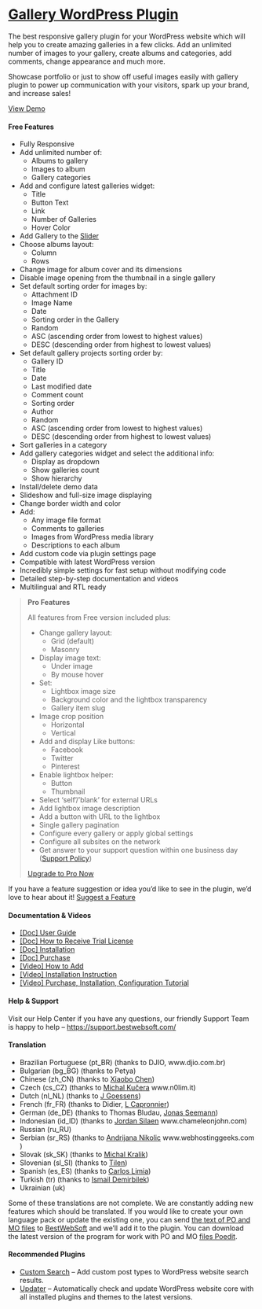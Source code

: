 <a href="https://bestwebsoft.com/products/wordpress/plugins/gallery/" target=_blank>Gallery WordPress Plugin</a>
========================

<p>The best responsive gallery plugin for your WordPress website which will help you to create amazing galleries in a few clicks. Add an unlimited number of images to your gallery, create albums and categories, add comments, change appearance and much more.</p>
<p>Showcase portfolio or just to show off useful images easily with gallery plugin to power up communication with your visitors, spark up your brand, and increase sales!</p>
<p><a href="https://bestwebsoft.com/demo-for-gallery-pro/?ref=readme" rel="nofollow ugc">View Demo</a></p>
<p><span class="embed-youtube" style="text-align:center; display: block;"></span></p>
<h4>Free Features</h4>
<ul>
<li>Fully Responsive</li>
<li>Add unlimited number of:
<ul>
<li>Albums to gallery</li>
<li>Images to album</li>
<li>Gallery categories</li>
</ul>
</li>
<li>Add and configure latest galleries widget:
<ul>
<li>Title</li>
<li>Button Text</li>
<li>Link</li>
<li>Number of Galleries</li>
<li>Hover Color</li>
</ul>
</li>
<li>Add Gallery to the <a href="https://bestwebsoft.com/products/wordpress/plugins/slider/" rel="nofollow ugc">Slider</a></li>
<li>Choose albums layout:
<ul>
<li>Column</li>
<li>Rows</li>
</ul>
</li>
<li>Change image for album cover and its dimensions</li>
<li>Disable image opening from the thumbnail in a single gallery</li>
<li>Set default sorting order for images by:
<ul>
<li>Attachment ID</li>
<li>Image Name</li>
<li>Date</li>
<li>Sorting order in the Gallery</li>
<li>Random</li>
<li>ASC (ascending order from lowest to highest values)</li>
<li>DESC (descending order from highest to lowest values)</li>
</ul>
</li>
<li>Set default gallery projects sorting order by:
<ul>
<li>Gallery ID</li>
<li>Title</li>
<li>Date</li>
<li>Last modified date</li>
<li>Comment count</li>
<li>Sorting order</li>
<li>Author</li>
<li>Random</li>
<li>ASC (ascending order from lowest to highest values)</li>
<li>DESC (descending order from highest to lowest values)</li>
</ul>
</li>
<li>Sort galleries in a category</li>
<li>Add gallery categories widget and select the additional info:
<ul>
<li>Display as dropdown</li>
<li>Show galleries count</li>
<li>Show hierarchy</li>
</ul>
</li>
<li>Install/delete demo data</li>
<li>Slideshow and full-size image displaying</li>
<li>Change border width and color</li>
<li>Add:
<ul>
<li>Any image file format</li>
<li>Comments to galleries</li>
<li>Images from WordPress media library</li>
<li>Descriptions to each album</li>
</ul>
</li>
<li>Add custom code via plugin settings page</li>
<li>Compatible with latest WordPress version</li>
<li>Incredibly simple settings for fast setup without modifying code</li>
<li>Detailed step-by-step documentation and videos</li>
<li>Multilingual and RTL ready</li>
</ul>
<blockquote>
<p><strong>Pro Features</strong></p>
<p>All features from Free version included plus:</p>
<ul>
<li>Change gallery layout:
<ul>
<li>Grid (default)</li>
<li>Masonry</li>
</ul>
</li>
<li>Display image text:
<ul>
<li>Under image</li>
<li>By mouse hover</li>
</ul>
</li>
<li>Set:
<ul>
<li>Lightbox image size</li>
<li>Background color and the lightbox transparency</li>
<li>Gallery item slug</li>
</ul>
</li>
<li>Image crop position
<ul>
<li>Horizontal</li>
<li>Vertical</li>
</ul>
</li>
<li>Add and display Like buttons:
<ul>
<li>Facebook</li>
<li>Twitter</li>
<li>Pinterest</li>
</ul>
</li>
<li>Enable lightbox helper:
<ul>
<li>Button</li>
<li>Thumbnail</li>
</ul>
</li>
<li>Select &#8216;self&#8217;/&#8217;blank&#8217; for external URLs</li>
<li>Add lightbox image description</li>
<li>Add a button with URL to the lightbox</li>
<li>Single gallery pagination</li>
<li>Configure every gallery or apply global settings</li>
<li>Configure all subsites on the network</li>
<li>Get answer to your support question within one business day (<a href="https://bestwebsoft.com/support-policy/" rel="nofollow ugc">Support Policy</a>)</li>
</ul>
<p><a href="https://bestwebsoft.com/products/wordpress/plugins/gallery/?k=57ad5c0c7fe312e2a45ef9a76f47334c" rel="nofollow ugc">Upgrade to Pro Now</a></p>
</blockquote>
<p>If you have a feature suggestion or idea you&#8217;d like to see in the plugin, we&#8217;d love to hear about it! <a href="https://support.bestwebsoft.com/hc/en-us/requests/new" rel="nofollow ugc">Suggest a Feature</a></p>
<h4>Documentation &amp; Videos</h4>
<ul>
<li><a href="https://bestwebsoft.com/documentation/gallery/gallery-user-guide/" rel="nofollow ugc">[Doc] User Guide</a></li>
<li><a href="https://bestwebsoft.com/documentation/gallery/how-to-receive-and-activate-gallery-pro-trial-license/" rel="nofollow ugc">[Doc] How to Receive Trial License</a></li>
<li><a href="https://bestwebsoft.com/documentation/how-to-install-a-wordpress-product/how-to-install-a-wordpress-plugin/" rel="nofollow ugc">[Doc] Installation</a></li>
<li><a href="https://bestwebsoft.com/documentation/how-to-purchase-a-wordpress-plugin/how-to-purchase-wordpress-plugin-from-bestwebsoft/" rel="nofollow ugc">[Doc] Purchase</a></li>
<li><a href="https://www.youtube.com/watch?v=-P9o6-APlv0" rel="nofollow ugc">[Video] How to Add</a></li>
<li><a href="https://www.youtube.com/watch?v=3u-Ov-HxZ7U" rel="nofollow ugc">[Video] Installation Instruction</a></li>
<li><a href="https://www.youtube.com/watch?v=KAbiac-iORw" rel="nofollow ugc">[Video] Purchase, Installation, Configuration Tutorial</a></li>
</ul>
<h4>Help &amp; Support</h4>
<p>Visit our Help Center if you have any questions, our friendly Support Team is happy to help &#8211; <a href="https://support.bestwebsoft.com/" rel="nofollow ugc">https://support.bestwebsoft.com/</a></p>
<h4>Translation</h4>
<ul>
<li>Brazilian Portuguese (pt_BR) (thanks to DJIO, www.djio.com.br)</li>
<li>Bulgarian (bg_BG) (thanks to Petya)</li>
<li>Chinese (zh_CN) (thanks to <a href="mailto:&#109;&#105;&#098;&#099;x&#x62;&#x40;&#x67;&#x6d;&#x61;&#x69;&#108;&#046;&#099;&#111;&#109;" rel="nofollow ugc">Xiaobo Chen</a>)</li>
<li>Czech (cs_CZ) (thanks to <a href="mailto:&#107;&#117;&#x63;&#x65;&#114;&#x61;&#x6d;&#105;&#064;&#x67;&#109;&#097;&#x69;&#108;&#046;&#x63;&#x6f;&#109;" rel="nofollow ugc">Michal Kučera</a> www.n0lim.it)</li>
<li>Dutch (nl_NL) (thanks to <a href="mailto:&#x6a;&#x2e;&#x67;&#x6f;&#101;&#115;&#115;&#101;&#110;&#115;&#064;&#103;&#109;&#097;&#105;l.&#x63;&#x6f;&#x6d;" rel="nofollow ugc">J Goessens</a>)</li>
<li>French (fr_FR) (thanks to Didier, <a href="mailto:&#x6c;c&#097;&#112;&#x72;&#x6f;&#110;&#110;&#x69;&#x65;&#114;&#064;&#x79;&#x61;h&#111;&#111;&#x2e;&#x63;&#111;&#109;" rel="nofollow ugc">L Capronnier</a>)</li>
<li>German (de_DE) (thanks to Thomas Bludau, <a href="mailto:&#105;&#110;&#102;&#x6f;&#x40;&#097;&#104;&#111;&#x69;&#x64;&#x65;&#115;&#105;g&#x6e;&#x2e;&#100;&#101;" rel="nofollow ugc">Jonas Seemann</a>)</li>
<li>Indonesian (id_ID) (thanks to <a href="mailto:j&#x6f;&#114;&#x64;&#x61;&#110;&#x2e;&#115;i&#x6c;&#097;&#x65;&#x6e;&#064;&#x63;&#104;&#097;&#x6d;&#101;l&#x65;&#111;&#x6e;&#106;&#111;&#x68;&#110;.&#x63;&#111;&#x6d;" rel="nofollow ugc">Jordan Silaen</a> www.chameleonjohn.com)</li>
<li>Russian (ru_RU)</li>
<li>Serbian (sr_RS) (thanks to <a href="mailto:&#x61;&#110;&#x64;&#114;&#x69;&#106;&#x61;&#110;&#x61;&#110;&#x40;&#119;&#x65;&#098;&#x68;&#111;&#x73;&#116;&#x69;&#110;&#x67;&#103;&#x65;&#101;&#x6b;&#115;&#x2e;&#099;&#x6f;&#109;" rel="nofollow ugc">Andrijana Nikolic</a> www.webhostinggeeks.com )</li>
<li>Slovak (sk_SK) (thanks to <a href="mailto:&#x6a;&#097;&#x40;&#109;i&#x63;&#104;&#x61;&#108;k&#x72;&#097;&#x6c;&#105;&#x6b;&#x2e;&#115;&#x6b;" rel="nofollow ugc">Michal Kralik</a>)</li>
<li>Slovenian (sl_SI) (thanks to <a href="mailto:&#116;&#105;&#x6c;e&#110;&#x40;&#x64;&#105;&#118;&#x69;d&#101;&#x64;&#x2e;&#115;&#105;" rel="nofollow ugc">Tilen</a>)</li>
<li>Spanish (es_ES) (thanks to <a href="mailto:&#x63;&#x6c;&#x69;&#x6d;&#105;&#097;&#064;c&#x6c;&#x69;&#x6d;&#105;&#097;&#046;&#101;s" rel="nofollow ugc">Carlos Limia</a>)</li>
<li>Turkish (tr) (thanks to <a href="mailto:&#x63;&#x65;&#x2e;&#x64;&#x65;&#x6d;&#x69;&#x72;&#x62;&#x69;&#x6c;&#x65;&#x6b;&#x40;&#x67;&#x6d;&#x61;&#x69;&#x6c;&#x2e;&#x63;&#x6f;&#x6d;" rel="nofollow ugc">Ismail Demirbilek</a>)</li>
<li>Ukrainian (uk)</li>
</ul>
<p>Some of these translations are not complete. We are constantly adding new features which should be translated. If you would like to create your own language pack or update the existing one, you can send <a href="https://codex.wordpress.org/Translating_WordPress" rel="nofollow ugc">the text of PO and MO files</a> to <a href="https://support.bestwebsoft.com/hc/en-us/requests/new" rel="nofollow ugc">BestWebSoft</a> and we&#8217;ll add it to the plugin. You can download the latest version of the program for work with PO and MO <a href="https://www.poedit.net/download.php" rel="nofollow ugc">files Poedit</a>.</p>
<h4>Recommended Plugins</h4>
<ul>
<li><a href="https://bestwebsoft.com/products/wordpress/plugins/custom-search/?k=b673f73379683aba054e98fab3bf7743" rel="nofollow ugc">Custom Search</a> &#8211; Add custom post types to WordPress website search results.</li>
<li><a href="https://bestwebsoft.com/products/wordpress/plugins/updater/?k=6ed3f1f40908b8eb7248953196a4753a" rel="nofollow ugc">Updater</a> &#8211; Automatically check and update WordPress website core with all installed plugins and themes to the latest versions.</li>
</ul>
